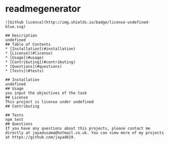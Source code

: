 # readmegenerator
    ![Github licence](http://img.shields.io/badge/license-undefined-blue.svg)
    
    ## Description 
    undefined
    ## Table of Contents
    * [Installation](#installation)
    * [License](#license)
    * [Usage](#usage)
    * [Contributing](#contributing)
    * [Questions](#questions)
    * [Tests](#tests)
    
    ## Installation 
    undefined
    ## Usage 
    you input the objectives of the task
    ## License 
    This project is license under undefined
    ## Contributing 
    
    ## Tests
    npm test
    ## Questions
    If you have any questions about this projects, please contact me directly at jayadusama@hotmail.co.uk. You can view more of my projects at https://github.com/jayad619.
  